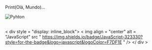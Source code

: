 
Print(Olá, Mundo)...

<div style="display: inline_block">
  <img align="center" alt="Pyhton" src="https://img.shields.io/badge/Python-14354C?style=for-the-badge&logo=python&logoColor=white" />
</div><br/>


< div style = "display: inline_block">
  < img align = "center" alt = "JavaScript" src " https://img.shields.io/badge/JavaScript-323330?style=for-the-badge&logo=javascript&logoColor=F7DF1E "  />
 </ div > <br/>   
